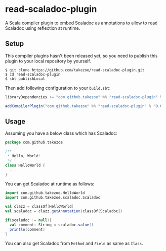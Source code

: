 # read-scaladoc-plugin

A Scala compiler plugin to embed Scaladoc as annotations to allow to read Scaladoc using reflection at runtime.

## Setup

This compiler plugins hasn't been released yet, so you need to publish this plugin to your local repository by yourself.

```
$ git clone https://github.com/takezoe/read-scaladoc-plugin.git
$ cd read-scaladoc-plugin
$ sbt publishLocal
```

Then add following configuration to your `build.sbt`:

```scala
libraryDependencies += "com.github.takezoe" %% "read-scaladoc-plugin" % "0.0.1-SNAPSHOT"

addCompilerPlugin("com.github.takezoe" %% "read-scaladoc-plugin" % "0.0.1-SNAPSHOT")
```

## Usage

Assuming you have a below class which has Scaladoc:

```scala
package com.github.takezoe

/**
 * Hello, World!
 */
class HelloWorld {
  ...
}
```

You can get Scaladoc at runtime as follows:

```scala
import com.github.takezoe.HelloWorld
import com.github.takezoe.scaladoc.Scaladoc

val clazz = classOf[HelloWorld]
val scaladoc = clazz.getAnnotation(classOf[Scaladoc])

if(scaladoc != null){
  val comment: String = scaladoc.value()
  println(comment)
}
```

You can also get Scaladoc from `Method` and `Field` as same as `Class`.